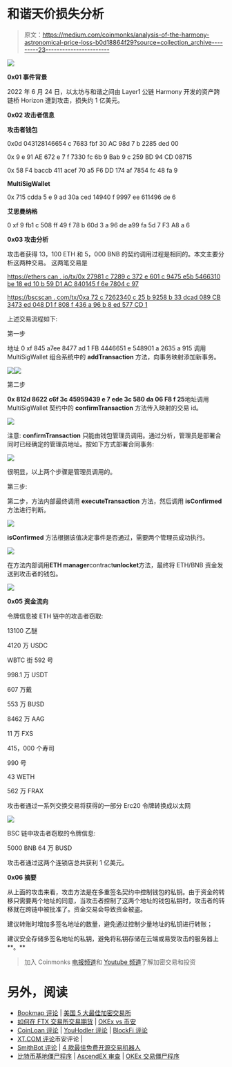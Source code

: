 # 和谐天价损失分析

> 原文：<https://medium.com/coinmonks/analysis-of-the-harmony-astronomical-price-loss-b0d18864f29?source=collection_archive---------23----------------------->

![](img/0fa85fdd57b83e4e8f4a8baf2a411d20.png)

**0x01 事件背景**

2022 年 6 月 24 日，以太坊与和谐之间由 Layer1 公链 Harmony 开发的资产跨链桥 Horizon 遭到攻击，损失约 1 亿美元。

**0x02 攻击者信息**

**攻击者钱包**

0x0d 043128146654 c 7683 fbf 30 AC 98d 7 b 2285 ded 00

0x 9 e 91 AE 672 e 7 f 7330 fc 6b 9 Bab 9 c 259 BD 94 CD 08715

0x 58 F4 baccb 411 acef 70 a5 F6 DD 174 af 7854 fc 48 fa 9

**MultiSigWallet**

0x 715 cdda 5 e 9 ad 30a ced 14940 f 9997 ee 611496 de 6

**艾思曼纳格**

0 xf 9 fb1 c 508 ff 49 f 78 b 60d 3 a 96 de a99 fa 5d 7 F3 A8 a 6

**0x03 攻击分析**

攻击者获得 13，100 ETH 和 5，000 BNB 的契约调用过程是相同的。本文主要分析这两种交易。
这两笔交易是

[https://ethers can . io/tx/0x 27981 c 7289 c 372 e 601 c 9475 e5b 5466310 be 18 ed 10 b 59 D1 AC 840145 f 6e 7804 c 97](https://etherscan.io/tx/0x27981c7289c372e601c9475e5b5466310be18ed10b59d1ac840145f6e7804c97)

[https://bscscan . com/tx/0xa 72 c 7262340 c 25 b 9258 b 33 dcad 089 CB 3473 ed 048 D1 f 808 f 436 a 96 b 8 ed 577 CD 1](https://bscscan.com/tx/0xa72c7262340c25b9258b33dcad089cb3473ed048d1f808f436a96b8ed577cdb1)

上述交易流程如下:

第一步

地址 0 xf 845 a7ee 8477 ad 1 FB 4446651 e 548901 a 2635 a 915 调用 MultiSigWallet 组合系统中的 **addTransaction** 方法，向事务映射添加新事务。

![](img/d274c378388141fa2bc7c159565398b6.png)![](img/6b62a01856fecb64207d16aa95ce151f.png)

第二步

**0x 812d 8622 c6f 3c 45959439 e 7 ede 3c 580 da 06 F8 f 25**地址调用 MultiSigWallet 契约中的 **confirmTransaction** 方法传入映射的交易 id。

![](img/631ce2e71af118c877592652b12f9152.png)

注意: **confirmTransaction** 只能由钱包管理员调用。通过分析，管理员是部署合同时已经确定的管理员地址。按如下方式部署合同事务:

![](img/ed22ac6c2c931693562d5e8da01e81af.png)

很明显，以上两个步骤是管理员调用的。

第三步:

第二步，方法内部最终调用 **executeTransaction** 方法，然后调用 **isConfirmed** 方法进行判断。

![](img/5c644f7ebcd1d1160304542055727a4b.png)

**isConfirmed** 方法根据该值决定事件是否通过，需要两个管理员成功执行。

![](img/845a7978efa5f57936418e77c692ef2d.png)

在方法内部调用**ETH manager**contract**unlocket**方法，最终将 ETH/BNB 资金发送到攻击者的钱包。

![](img/bf4989c6e2e73b9eb65af171298cf820.png)

**0x05 资金流向**

令牌信息被 ETH 链中的攻击者窃取:

13100 乙醚

4120 万 USDC

WBTC 街 592 号

998.1 万 USDT

607 万戴

553 万 BUSD

8462 万 AAG

11 万 FXS

415，000 个寿司

990 号

43 WETH

562 万 FRAX

攻击者通过一系列交换交易将获得的一部分 Erc20 令牌转换成以太网

![](img/d70b5f5b5be69b7710e16a429856dfa4.png)

BSC 链中攻击者窃取的令牌信息:

5000 BNB 64 万 BUSD

攻击者通过这两个连锁店总共获利 1 亿美元。

**0x06 摘要**

从上面的攻击来看，攻击方法是在多重签名契约中控制钱包的私钥。由于资金的转移只需要两个地址的同意，当攻击者控制了这两个地址的钱包私钥时，攻击者的转移就在跨链中被批准了。资金交易会导致资金被盗。

建议转账时增加多签名地址的数量，避免通过控制少量地址的私钥进行转账；

建议安全存储多签名地址的私钥，避免将私钥存储在云端或易受攻击的服务器上**。**

> 加入 Coinmonks [电报频道](https://t.me/coincodecap)和 [Youtube 频道](https://www.youtube.com/c/coinmonks/videos)了解加密交易和投资

# 另外，阅读

*   [Bookmap 评论](https://coincodecap.com/bookmap-review-2021-best-trading-software) | [美国 5 大最佳加密交易所](https://coincodecap.com/crypto-exchange-usa)
*   [如何在 FTX 交易所交易期货](https://coincodecap.com/ftx-futures-trading) | [OKEx vs 币安](https://coincodecap.com/okex-vs-binance)
*   [CoinLoan 评论](https://coincodecap.com/coinloan-review) | [YouHodler 评论](/coinmonks/youhodler-4-easy-ways-to-make-money-98969b9689f2) | [BlockFi 评论](https://coincodecap.com/blockfi-review)
*   [XT.COM 评论](https://coincodecap.com/profittradingapp-for-binance)币安评论 |
*   [SmithBot 评论](https://coincodecap.com/smithbot-review) | [4 款最佳免费开源交易机器人](https://coincodecap.com/free-open-source-trading-bots)
*   [比特币基地僵尸程序](/coinmonks/coinbase-bots-ac6359e897f3) | [AscendEX 审查](/coinmonks/ascendex-review-53e829cf75fa) | [OKEx 交易僵尸程序](/coinmonks/okex-trading-bots-234920f61e60)